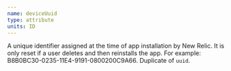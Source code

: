 ```yaml
---
name: deviceUuid
type: attribute
units: ID
---
```


A unique identifier assigned at the time of app installation by New Relic. It is only reset if a user deletes and then reinstalls the app. For example: B8B0BC30-0235-11E4-9191-0800200C9A66. Duplicate of `uuid`.
